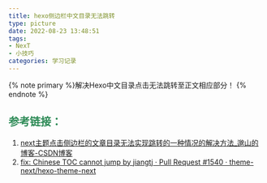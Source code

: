 ```yaml
---
title: hexo侧边栏中文目录无法跳转
type: picture
date: 2022-08-23 13:48:51
tags: 
- NexT
- 小技巧
categories: 学习记录
---
```


<meta name="referrer" content="no-referrer" />


{% note primary %}解决Hexo中文目录点击无法跳转至正文相应部分！ {% endnote %}

<!--more-->

## <font color=seagreen>参考链接：</font>
1. [next主题点击侧边栏的文章目录无法实现跳转的一种情况的解决方法\_邈山的博客\-CSDN博客](https://blog.csdn.net/weixin_49884065/article/details/118928018)
2. [fix: Chinese TOC cannot jump by jiangtj · Pull Request \#1540 · theme\-next/hexo\-theme\-next](https://github.com/theme-next/hexo-theme-next/pull/1540/commits/ec521c927dc10255977324284c1c667f2e220da7)